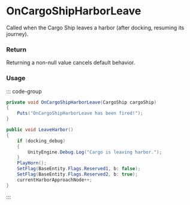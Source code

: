 # OnCargoShipHarborLeave
<Badge type="info" text="Entity"/>[<Badge type="danger" text="Carbon Compatible"/>](https://github.com/CarbonCommunity/Carbon)[<Badge type="warning" text="Oxide Compatible"/>](https://github.com/OxideMod/Oxide.Rust)
Called when the Cargo Ship leaves a harbor (after docking, resuming its journey).

### Return
Returning a non-null value cancels default behavior.

### Usage
::: code-group
```csharp [Example]
private void OnCargoShipHarborLeave(CargoShip cargoShip)
{
	Puts("OnCargoShipHarborLeave has been fired!");
}
```
```csharp [Source — Assembly-CSharp @ CargoShip]
public void LeaveHarbor()
{
	if (docking_debug)
	{
		UnityEngine.Debug.Log("Cargo is leaving harbor.");
	}
	PlayHorn();
	SetFlag(BaseEntity.Flags.Reserved1, b: false);
	SetFlag(BaseEntity.Flags.Reserved2, b: true);
	currentHarborApproachNode++;
}

```
:::
